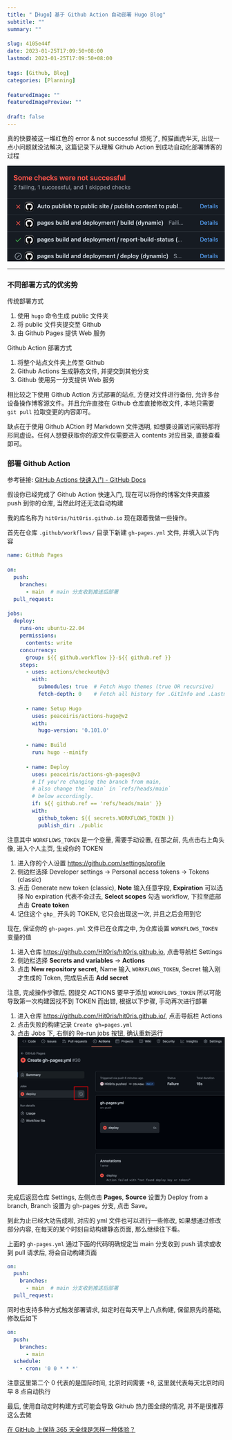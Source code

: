 ```yaml
---
title: "【Hugo】基于 Github Action 自动部署 Hugo Blog"
subtitle: ""
summary: ""

slug: 4105e44f
date: 2023-01-25T17:09:50+08:00
lastmod: 2023-01-25T17:09:50+08:00

tags: [Github, Blog]
categories: [Planning]

featuredImage: ""
featuredImagePreview: ""

draft: false
---
```


真的快要被这一堆红色的 error & not successful 烦死了, 照猫画虎半天, 出现一点小问题就没法解决, 这篇记录下从理解 Github Action 到成功自动化部署博客的过程

![](assets/【Hugo】基于%20Github%20Action%20自动部署%20Hugo%20Blog/1.png)

---

### 不同部署方式的优劣势

传统部署方式
1. 使用 `hugo` 命令生成 public 文件夹
2. 将 public 文件夹提交至 Github
3. 由 Github Pages 提供 Web 服务

Github Action 部署方式
1. 将整个站点文件夹上传至 Github
2. Github Actions 生成静态文件, 并提交到其他分支
3. Github 使用另一分支提供 Web 服务

相比较之下使用 Github Action 方式部署的站点, 方便对文件进行备份, 允许多台设备操作博客源文件。并且允许直接在 Github 仓库直接修改文件, 本地只需要 `git pull` 拉取变更的内容即可。

缺点在于使用 Github ACtion 时 Markdown 文件透明, 如想要设置访问密码那将形同虚设。任何人想要获取你的源文件仅需要进入 contents 对应目录, 直接查看即可。

### 部署 Github Action

参考链接: [GitHub Actions 快速入门 - GitHub Docs](https://docs.github.com/zh/actions/quickstart)

假设你已经完成了 Github Action 快速入门, 现在可以将你的博客文件夹直接 push 到你的仓库, 当然此时还无法自动构建

我的库名称为 `hit0ris/hit0ris.github.io` 现在跟着我做一些操作。

首先在仓库 `.github/workflows/` 目录下新建 `gh-pages.yml` 文件, 并填入以下内容

```yml
name: GitHub Pages

on:
  push:
    branches:
      - main  # main 分支收到推送后部署
  pull_request:

jobs:
  deploy:
    runs-on: ubuntu-22.04
    permissions:
      contents: write
    concurrency:
      group: ${{ github.workflow }}-${{ github.ref }}
    steps:
      - uses: actions/checkout@v3
        with:
          submodules: true  # Fetch Hugo themes (true OR recursive)
          fetch-depth: 0    # Fetch all history for .GitInfo and .Lastmod

      - name: Setup Hugo
        uses: peaceiris/actions-hugo@v2
        with:
          hugo-version: '0.101.0'

      - name: Build
        run: hugo --minify

      - name: Deploy
        uses: peaceiris/actions-gh-pages@v3
        # If you're changing the branch from main,
        # also change the `main` in `refs/heads/main`
        # below accordingly.
        if: ${{ github.ref == 'refs/heads/main' }}
        with:
          github_token: ${{ secrets.WORKFLOWS_TOKEN }}
          publish_dir: ./public
```

注意其中 `WORKFLOWS_TOKEN` 是一个变量, 需要手动设置, 在那之前, 先点击右上角头像, 进入个人主页, 生成你的 TOKEN

1. 进入你的个人设置 https://github.com/settings/profile
2. 侧边栏选择 Developer settings -> Personal access tokens -> Tokens (classic)
3. 点击 Generate new token (classic), **Note** 输入任意字段, **Expiration** 可以选择 No expiration 代表不会过去, **Select scopes** 勾选 workflow, 下拉至底部点击 **Create token**
4. 记住这个 `ghp_` 开头的 TOKEN, 它只会出现这一次, 并且之后会用到它

现在, 保证你的 `gh-pages.yml` 文件已在仓库之中, 为仓库设置 `WORKFLOWS_TOKEN` 变量的值

1. 进入仓库 https://github.com/Hit0ris/hit0ris.github.io, 点击导航栏 Settings
2. 侧边栏选择 **Secrets and variables** -> **Actions**
3. 点击 **New repository secret**, Name 输入 `WORKFLOWS_TOKEN`, Secret 输入刚才生成的 Token, 完成后点击 **Add secret**

注意, 完成操作步骤后, 因提交 ACTIONS 要早于添加 `WORKFLOWS_TOKEN` 所以可能导致第一次构建因找不到 TOKEN 而出错, 根据以下步骤, 手动再次进行部署

1. 进入仓库 https://github.com/Hit0ris/hit0ris.github.io/, 点击导航栏 Actions
2. 点击失败的构建记录 `Create gh=pages.yml`
3. 点击 Jobs 下, 右侧的 Re-run jobs 按钮, 确认重新运行
![](assets/【Hugo】基于%20Github%20Action%20自动部署%20Hugo%20Blog/2.png)

完成后返回仓库 Settings, 左侧点击 **Pages**,  **Source** 设置为 Deploy from a branch, Branch 设置为 gh-pages 分支, 点击 Save。

到此为止已经大功告成啦, 对应的 yml 文件也可以进行一些修改, 如果想通过修改部分内容, 在每天的某个时刻自动构建静态页面, 那么继续往下看。

上面的 `gh-pages.yml` 通过下面的代码明确规定当 main 分支收到 push 请求或收到 pull 请求后, 将会自动构建页面

```yml
on:
  push:
    branches:
      - main  # main 分支收到推送后部署
  pull_request:
```

同时也支持多种方式触发部署请求, 如定时在每天早上八点构建, 保留原先的基础, 修改后如下

```yml
on:
  push:
    branches:
      - main
  schedule:
    - cron: '0 0 * * *'
```

注意这里第二个 0 代表的是国际时间, 北京时间需要 +8, 这里就代表每天北京时间早 8 点自动执行

最后, 使用自动定时构建方式可能会导致 Github 热力图全绿的情况, 并不是很推荐这么去做

[在 GitHub 上保持 365 天全绿是怎样一种体验？](https://www.zhihu.com/question/34043434/answer/57826281)
